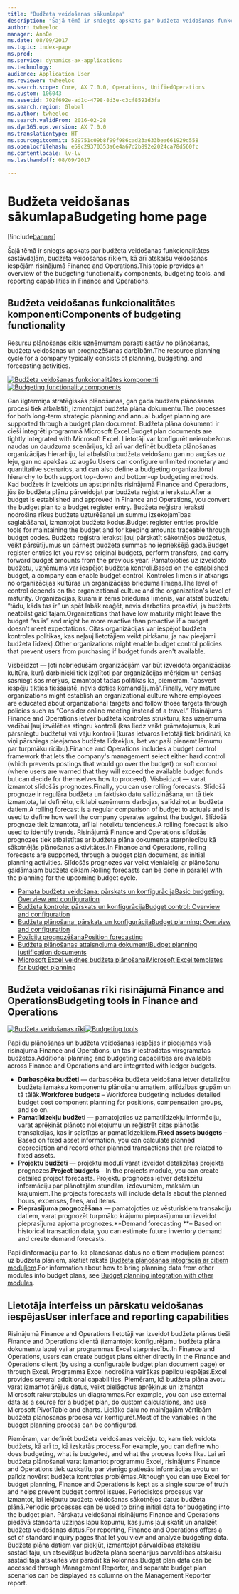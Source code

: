 ```yaml
---
title: "Budžeta veidošanas sākumlapa"
description: "Šajā tēmā ir sniegts apskats par budžeta veidošanas funkcionalitātes sastāvdaļām, budžeta veidošanas rīkiem, kā arī atskaišu veidošanas iespējām risinājumā Microsoft Dynamics 365 for Finance and Operations, Enterprise izdevumā."
author: twheeloc
manager: AnnBe
ms.date: 08/09/2017
ms.topic: index-page
ms.prod: 
ms.service: dynamics-ax-applications
ms.technology: 
audience: Application User
ms.reviewer: twheeloc
ms.search.scope: Core, AX 7.0.0, Operations, UnifiedOperations
ms.custom: 106043
ms.assetid: 702f692e-ad1c-4798-8d3e-c3cf8591d3fa
ms.search.region: Global
ms.author: twheeloc
ms.search.validFrom: 2016-02-28
ms.dyn365.ops.version: AX 7.0.0
ms.translationtype: HT
ms.sourcegitcommit: 529751c09b8f99f986cad23a633bea661929d558
ms.openlocfilehash: e59c29370353a6e4a67d2b892e2024ca78d560fc
ms.contentlocale: lv-lv
ms.lasthandoff: 08/09/2017

---
```


# <a name="budgeting-home-page"></a><span data-ttu-id="5f982-103">Budžeta veidošanas sākumlapa</span><span class="sxs-lookup"><span data-stu-id="5f982-103">Budgeting home page</span></span>

[!include[banner](../includes/banner.md)]


<span data-ttu-id="5f982-104">Šajā tēmā ir sniegts apskats par budžeta veidošanas funkcionalitātes sastāvdaļām, budžeta veidošanas rīkiem, kā arī atskaišu veidošanas iespējām risinājumā Finance and Operations.</span><span class="sxs-lookup"><span data-stu-id="5f982-104">This topic provides an overview of the budgeting functionality components, budgeting tools, and reporting capabilities in Finance and Operations.</span></span> 

<a name="components-of-budgeting-functionality"></a><span data-ttu-id="5f982-105">Budžeta veidošanas funkcionalitātes komponenti</span><span class="sxs-lookup"><span data-stu-id="5f982-105">Components of budgeting functionality</span></span>
-------------------------------------

<span data-ttu-id="5f982-106">Resursu plānošanas cikls uzņēmumam parasti sastāv no plānošanas, budžeta veidošanas un prognozēšanas darbībām.</span><span class="sxs-lookup"><span data-stu-id="5f982-106">The resource planning cycle for a company typically consists of planning, budgeting, and forecasting activities.</span></span>

<span data-ttu-id="5f982-107">[![Budžeta veidošanas funkcionalitātes komponenti](./media/budgeting-functionality-components.jpg)](./media/budgeting-functionality-components.jpg)</span><span class="sxs-lookup"><span data-stu-id="5f982-107">[![Budgeting functionality components](./media/budgeting-functionality-components.jpg)](./media/budgeting-functionality-components.jpg)</span></span>

<span data-ttu-id="5f982-108">Gan ilgtermiņa stratēģiskās plānošanas, gan gada budžeta plānošanas procesi tiek atbalstīti, izmantojot budžeta plāna dokumentu.</span><span class="sxs-lookup"><span data-stu-id="5f982-108">The processes for both long-term strategic planning and annual budget planning are supported through a budget plan document.</span></span> <span data-ttu-id="5f982-109">Budžeta plāna dokumenti ir cieši integrēti programmā Microsoft Excel.</span><span class="sxs-lookup"><span data-stu-id="5f982-109">Budget plan documents are tightly integrated with Microsoft Excel.</span></span> <span data-ttu-id="5f982-110">Lietotāji var konfigurēt neierobežotus naudas un daudzuma scenārijus, kā arī var definēt budžeta plānošanas organizācijas hierarhiju, lai atbalstītu budžeta veidošanu gan no augšas uz leju, gan no apakšas uz augšu.</span><span class="sxs-lookup"><span data-stu-id="5f982-110">Users can configure unlimited monetary and quantitative scenarios, and can also define a budgeting organizational hierarchy to both support top-down and bottom-up budgeting methods.</span></span> <span data-ttu-id="5f982-111">Kad budžets ir izveidots un apstiprināts risinājumā Finance and Operations, jūs šo budžeta plānu pārveidojat par budžeta reģistra ierakstu.</span><span class="sxs-lookup"><span data-stu-id="5f982-111">After a budget is established and approved in Finance and Operations, you convert the budget plan to a budget register entry.</span></span> <span data-ttu-id="5f982-112">Budžeta reģistra ieraksti nodrošina rīkus budžeta uzturēšanai un summu izsekojamības saglabāšanai, izmantojot budžeta kodus.</span><span class="sxs-lookup"><span data-stu-id="5f982-112">Budget register entries provide tools for maintaining the budget and for keeping amounts traceable through budget codes.</span></span> <span data-ttu-id="5f982-113">Budžeta reģistra ieraksti ļauj pārskatīt sākotnējos budžetus, veikt pārsūtījumus un pārnest budžeta summas no iepriekšējā gada.</span><span class="sxs-lookup"><span data-stu-id="5f982-113">Budget register entries let you revise original budgets, perform transfers, and carry forward budget amounts from the previous year.</span></span> <span data-ttu-id="5f982-114">Pamatojoties uz izveidoto budžetu, uzņēmums var iespējot budžeta kontroli.</span><span class="sxs-lookup"><span data-stu-id="5f982-114">Based on the established budget, a company can enable budget control.</span></span> <span data-ttu-id="5f982-115">Kontroles līmenis ir atkarīgs no organizācijas kultūras un organizācijas brieduma līmeņa.</span><span class="sxs-lookup"><span data-stu-id="5f982-115">The level of control depends on the organizational culture and the organization's level of maturity.</span></span> <span data-ttu-id="5f982-116">Organizācijas, kurām ir zems brieduma līmenis, var atstāt budžetu “tādu, kāds tas ir” un spēt labāk reaģēt, nevis darboties proaktīvi, ja budžets neatbilst gaidītajam.</span><span class="sxs-lookup"><span data-stu-id="5f982-116">Organizations that have low maturity might leave the budget “as is” and might be more reactive than proactive if a budget doesn't meet expectations.</span></span> <span data-ttu-id="5f982-117">Citas organizācijas var iespējot budžeta kontroles politikas, kas neļauj lietotājiem veikt pirkšanu, ja nav pieejami budžeta līdzekļi.</span><span class="sxs-lookup"><span data-stu-id="5f982-117">Other organizations might enable budget control policies that prevent users from purchasing if budget funds aren't available.</span></span>

<span data-ttu-id="5f982-118">Visbeidzot — ļoti nobriedušām organizācijām var būt izveidota organizācijas kultūra, kurā darbinieki tiek izglītoti par organizācijas mērķiem un cenšas sasniegt šos mērķus, izmantojot tādas politikas kā, piemēram, “apsvērt iespēju tikties tiešsaistē, nevis doties komandējumā”.</span><span class="sxs-lookup"><span data-stu-id="5f982-118">Finally, very mature organizations might establish an organizational culture where employees are educated about organizational targets and follow those targets through policies such as “Consider online meeting instead of a travel.”</span></span> <span data-ttu-id="5f982-119">Risinājums Finance and Operations ietver budžeta kontroles struktūru, kas uzņēmuma vadībai ļauj izvēlēties stingru kontroli (kas liedz veikt grāmatojumus, kuri pārsniegtu budžetu) vai vāju kontroli (kuras ietvaros lietotāji tiek brīdināti, ka viņi pārsniegs pieejamos budžeta līdzekļus, bet var paši pieņemt lēmumu par turpmāku rīcību).</span><span class="sxs-lookup"><span data-stu-id="5f982-119">Finance and Operations includes a budget control framework that lets the company's management select either hard control (which prevents postings that would go over the budget) or soft control (where users are warned that they will exceed the available budget funds but can decide for themselves how to proceed).</span></span> <span data-ttu-id="5f982-120">Visbeidzot — varat izmantot slīdošās prognozes.</span><span class="sxs-lookup"><span data-stu-id="5f982-120">Finally, you can use rolling forecasts.</span></span> <span data-ttu-id="5f982-121">Slīdošā prognoze ir regulāra budžeta un faktisko datu salīdzināšana, un tā tiek izmantota, lai definētu, cik labi uzņēmums darbojas, salīdzinot ar budžeta datiem.</span><span class="sxs-lookup"><span data-stu-id="5f982-121">A rolling forecast is a regular comparison of budget to actuals and is used to define how well the company operates against the budget.</span></span> <span data-ttu-id="5f982-122">Slīdošā prognoze tiek izmantota, arī lai noteiktu tendences.</span><span class="sxs-lookup"><span data-stu-id="5f982-122">A rolling forecast is also used to identify trends.</span></span> <span data-ttu-id="5f982-123">Risinājumā Finance and Operations slīdošās prognozes tiek atbalstītas ar budžeta plāna dokumenta starpniecību kā sākotnējās plānošanas aktivitātes.</span><span class="sxs-lookup"><span data-stu-id="5f982-123">In Finance and Operations, rolling forecasts are supported, through a budget plan document, as initial planning activities.</span></span> <span data-ttu-id="5f982-124">Slīdošās prognozes var veikt vienlaicīgi ar plānošanu gaidāmajam budžeta ciklam.</span><span class="sxs-lookup"><span data-stu-id="5f982-124">Rolling forecasts can be done in parallel with the planning for the upcoming budget cycle.</span></span>

-   [<span data-ttu-id="5f982-125">Pamata budžeta veidošana: pārskats un konfigurācija</span><span class="sxs-lookup"><span data-stu-id="5f982-125">Basic budgeting: Overview and configuration</span></span>](basic-budgeting-overview-configuration.md)
-   [<span data-ttu-id="5f982-126">Budžeta kontrole: pārskats un konfigurācija</span><span class="sxs-lookup"><span data-stu-id="5f982-126">Budget control: Overview and configuration</span></span>](budget-control-overview-configuration.md)
-   [<span data-ttu-id="5f982-127">Budžeta plānošana: pārskats un konfigurācija</span><span class="sxs-lookup"><span data-stu-id="5f982-127">Budget planning: Overview and configuration</span></span>](budget-planning-overview-configuration.md)
-   [<span data-ttu-id="5f982-128">Pozīciju prognozēšana</span><span class="sxs-lookup"><span data-stu-id="5f982-128">Position forecasting</span></span>](position-forecasting.md)
-   [<span data-ttu-id="5f982-129">Budžeta plānošanas attaisnojuma dokumenti</span><span class="sxs-lookup"><span data-stu-id="5f982-129">Budget planning justification documents</span></span>](budget-planning-justification-docs.md)
-   [<span data-ttu-id="5f982-130">Microsoft Excel veidnes budžeta plānošanai</span><span class="sxs-lookup"><span data-stu-id="5f982-130">Microsoft Excel templates for budget planning</span></span>](budget-planning-excel-templates.md)

## <a name="budgeting-tools-in-finance-and-operations"></a><span data-ttu-id="5f982-131">Budžeta veidošanas rīki risinājumā Finance and Operations</span><span class="sxs-lookup"><span data-stu-id="5f982-131">Budgeting tools in Finance and Operations</span></span>
<span data-ttu-id="5f982-132">[![Budžeta veidošanas rīki](./media/budgeting-tools.jpg)](./media/budgeting-tools.jpg)</span><span class="sxs-lookup"><span data-stu-id="5f982-132">[![Budgeting tools](./media/budgeting-tools.jpg)](./media/budgeting-tools.jpg)</span></span> 

<span data-ttu-id="5f982-133">Papildu plānošanas un budžeta veidošanas iespējas ir pieejamas visā risinājumā Finance and Operations, un tās ir iestrādātas virsgrāmatas budžetos.</span><span class="sxs-lookup"><span data-stu-id="5f982-133">Additional planning and budgeting capabilities are available across Finance and Operations and are integrated with ledger budgets.</span></span>

-   <span data-ttu-id="5f982-134">**Darbaspēka budžeti** — darbaspēka budžeta veidošana ietver detalizētu budžeta izmaksu komponentu plānošanu amatiem, atlīdzības grupām un tā tālāk.</span><span class="sxs-lookup"><span data-stu-id="5f982-134">**Workforce budgets** – Workforce budgeting includes detailed budget cost component planning for positions, compensation groups, and so on.</span></span>
-   <span data-ttu-id="5f982-135">**Pamatlīdzekļu budžeti** — pamatojoties uz pamatlīdzekļu informāciju, varat aprēķināt plānoto nolietojumu un reģistrēt citas plānotās transakcijas, kas ir saistītas ar pamatlīdzekļiem.</span><span class="sxs-lookup"><span data-stu-id="5f982-135">**Fixed assets budgets** – Based on fixed asset information, you can calculate planned depreciation and record other planned transactions that are related to fixed assets.</span></span>
-   <span data-ttu-id="5f982-136">**Projektu budžeti** — projektu modulī varat izveidot detalizētas projekta prognozes.</span><span class="sxs-lookup"><span data-stu-id="5f982-136">**Project budgets** – In the projects module, you can create detailed project forecasts.</span></span> <span data-ttu-id="5f982-137">Projektu prognozes ietver detalizētu informāciju par plānotajām stundām, izdevumiem, maksām un krājumiem.</span><span class="sxs-lookup"><span data-stu-id="5f982-137">The projects forecasts will include details about the planned hours, expenses, fees, and items.</span></span>
-   <span data-ttu-id="5f982-138">**Pieprasījuma prognozēšana** — pamatojoties uz vēsturiskiem transakciju datiem, varat prognozēt turpmāko krājumu pieprasījumu un izveidot pieprasījuma apjoma prognozes.</span><span class="sxs-lookup"><span data-stu-id="5f982-138">**Demand forecasting **– Based on historical transaction data, you can estimate future inventory demand and create demand forecasts.</span></span>

<span data-ttu-id="5f982-139">Papildinformāciju par to, kā plānošanas datus no citiem moduļiem pārnest uz budžeta plāniem, skatiet rakstā [Budžeta plānošanas integrācija ar citiem moduļiem](budget-planning-integration-other-modules.md).</span><span class="sxs-lookup"><span data-stu-id="5f982-139">For information about how to bring planning data from other modules into budget plans, see [Budget planning integration with other modules](budget-planning-integration-other-modules.md).</span></span>

## <a name="user-interface-and-reporting-capabilities"></a><span data-ttu-id="5f982-140">Lietotāja interfeiss un pārskatu veidošanas iespējas</span><span class="sxs-lookup"><span data-stu-id="5f982-140">User interface and reporting capabilities</span></span>
<span data-ttu-id="5f982-141">Risinājumā Finance and Operations lietotāji var izveidot budžeta plānus tieši Finance and Operations klientā (izmantojot konfigurējamu budžeta plāna dokumentu lapu) vai ar programmas Excel starpniecību.</span><span class="sxs-lookup"><span data-stu-id="5f982-141">In Finance and Operations, users can create budget plans either directly in the Finance and Operations client (by using a configurable budget plan document page) or through Excel.</span></span> <span data-ttu-id="5f982-142">Programma Excel nodrošina vairākas papildu iespējas.</span><span class="sxs-lookup"><span data-stu-id="5f982-142">Excel provides several additional capabilities.</span></span> <span data-ttu-id="5f982-143">Piemēram, kā budžeta plāna avotu varat izmantot ārējus datus, veikt pielāgotus aprēķinus un izmantot Microsoft rakurstabulas un diagrammas.</span><span class="sxs-lookup"><span data-stu-id="5f982-143">For example, you can use external data as a source for a budget plan, do custom calculations, and use Microsoft PivotTable and charts.</span></span> <span data-ttu-id="5f982-144">Lielāko daļu no mainīgajām vērtībām budžeta plānošanas procesā var konfigurēt.</span><span class="sxs-lookup"><span data-stu-id="5f982-144">Most of the variables in the budget planning process can be configured.</span></span> 

<span data-ttu-id="5f982-145">Piemēram, var definēt budžeta veidošanas veicēju, to, kam tiek veidots budžets, kā arī to, kā izskatās process.</span><span class="sxs-lookup"><span data-stu-id="5f982-145">For example, you can define who does budgeting, what is budgeted, and what the process looks like.</span></span> <span data-ttu-id="5f982-146">Lai arī budžeta plānošanai varat izmantot programmu Excel, risinājums Finance and Operations tiek uzskatīts par vienīgo patiesās informācijas avotu un palīdz novērst budžeta kontroles problēmas.</span><span class="sxs-lookup"><span data-stu-id="5f982-146">Although you can use Excel for budget planning, Finance and Operations is kept as a single source of truth and helps prevent budget control issues.</span></span> <span data-ttu-id="5f982-147">Periodiskos procesus var izmantot, lai iekļautu budžeta veidošanas sākotnējos datus budžeta plānā.</span><span class="sxs-lookup"><span data-stu-id="5f982-147">Periodic processes can be used to bring initial data for budgeting into the budget plan.</span></span> <span data-ttu-id="5f982-148">Pārskatu veidošanai risinājums Finance and Operations piedāvā standarta uzziņas lapu kopumu, kas jums ļauj skatīt un analizēt budžeta veidošanas datus.</span><span class="sxs-lookup"><span data-stu-id="5f982-148">For reporting, Finance and Operations offers a set of standard inquiry pages that let you view and analyze budgeting data.</span></span> <span data-ttu-id="5f982-149">Budžeta plāna datiem var piekļūt, izmantojot pārvaldības atskaišu sastādītāju, un atsevišķus budžeta plāna scenārijus pārvaldības atskaišu sastādītāja atskaitēs var parādīt kā kolonnas.</span><span class="sxs-lookup"><span data-stu-id="5f982-149">Budget plan data can be accessed through Management Reporter, and separate budget plan scenarios can be displayed as columns on the Management Reporter report.</span></span>







